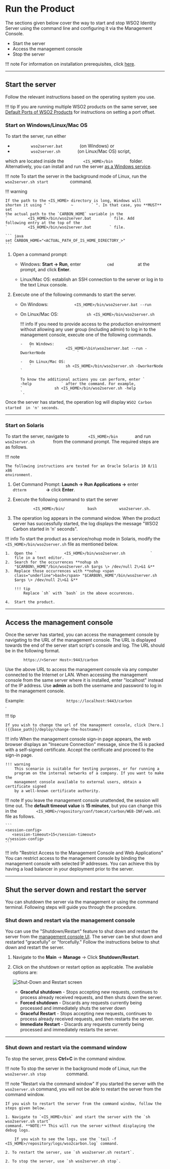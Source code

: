# Run the Product

The sections given below cover the way to start and stop WSO2 Identity Server using the command line and 
configuring it via the Management Console.

- Start the server 
- Access the management console 
- Stop the server
        
!!! note
    For information on installation prerequisites, click [here]({{base_path}}/deploy/get-started/install).
    
---

## Start the server

Follow the relevant instructions based on the operating system you use.

!!! tip
    If you are running multiple WSO2 products on the same server, see
    [Default Ports of WSO2 Products]({{base_path}}/references/default-ports-of-wso2-products) for
    instructions on setting a port offset.
    
### Start on Windows/Linux/Mac OS

To start the server, run either 

-  `         wso2server.bat        ` (on Windows) or
- `         wso2server.sh        ` (on Linux/Mac OS) script, 

which are located inside the
`         <IS_HOME>/bin        ` folder. Alternatively, you can install and run
the server [as a Windows service]({{base_path}}/deploy/get-started/install#install-on-windows).

!!! note
    To start the server in the background mode of Linux, run the 
    `           wso2server.sh start          ` command.

!!! warning
    
    If the path to the <IS_HOME> directory is long, Windows will
    shorten it using " `         ~        ` ". In that case, you **MUST** set
    the actual path to the `CARBON_HOME` variable in the
    `         <IS_HOME>/bin/wso2server.bat        ` file. Add
    following entry at the top of the 
    `         <IS_HOME>/bin/wso2server.bat        ` file.
    
    ``` java
    set CARBON_HOME="<ACTUAL_PATH_OF_IS_HOME_DIRECTORY_>"
    ```
    
1.  Open a command prompt:

    -   Windows: **Start -\> Run**, enter 
        `            cmd           ` at the prompt, and click **Enter**.

    -   Linux/Mac OS: establish an SSH connection to the server or log
        in to the text Linux console.

2.  Execute one of the following commands to start the server. 
    
    -   On Windows:
        `            <IS_HOME>/bin/wso2server.bat --run           `
    
    -   On Linux/Mac OS:
        `             sh <IS_HOME>/bin/wso2server.sh                         `


        !!! info 
            If you need to provide access to the production environment
            without allowing any user group (including admin) to log in to
            the management console, execute one of the following commands.

            -   On Windows:
                `               <IS_HOME>\bin\wso2server.bat --run -DworkerNode              `

            -   On Linux/Mac OS:
                `               sh <IS_HOME>/bin/wso2server.sh -DworkerNode              `

            To know the additional actions you can perform, enter `              -help             ` after the command. For example, 
            `              sh <IS_HOME>/bin/wso2server.sh -help             `.


Once the server has started, the operation log will display `WSO2 Carbon started 
in 'n' seconds`.

---

### Start on Solaris

To start the server, navigate to `         <IS_HOME>/bin        `
and run `        wso2server.sh        `  from
the command prompt. The required steps are as follows.


!!! note
    
    The following instructions are tested for an Oracle Solaris 10 8/11 x86
    environment.
    
1.  Get Command Prompt: **Launch -\>** **Run Applications -\>** enter
    `          dtterm         ` **-\>** click **Enter**.

2.  Execute the following command to start the server

 
    `          <IS_HOME>/bin/          bash          wso2server.sh. `
    
    
3.  The operation log appears in the command window. When the product
    server has successfully started, the log displays the message "WSO2
    Carbon started in 'n' seconds".

!!! info 
    To start the product as a service/nohup mode in Solaris, 
    modify the `<IS_HOME>/bin/wso2server.sh` file as mentioned below.

    1.  Open the `            <IS_HOME>/bin/wso2server.sh           `
        file in a text editor.
    2.  Search for the occurrences **nohup sh
        "$CARBON\_HOME"/bin/wso2server.sh $args \> /dev/null 2\>&1 &**
    3.  Replace those occurrences with **nohup <span
        class="underline">bash</span> "$CARBON\_HOME"/bin/wso2server.sh
        $args \> /dev/null 2\>&1 &**
        
        !!! tip
            Replace `sh` with `bash` in the above occurences.
            
    4.  Start the product.

---

## Access the management console

Once the server has started, you can access the management console by navigating 
to the URL of the management console. The URL is displayed towards the end of the 
server start script's console and log. The URL should be in the following format.

`         https://<Server Host>:9443/carbon        `

Use the above URL to access the management console via any computer connected to 
the Internet or LAN. When accessing the management console from the same server 
where it is installed, enter "localhost" instead of the IP address. Use **admin** 
as both the username and password to log in to the management console.

Example: `                   https://localhost:9443/carbon                 ` .

!!! tip

    If you wish to change the url of the management console, click [here.]({{base_path}}/deploy/change-the-hostname/)

!!! info 
    When the management console sign-in page appears, the web browser displays an "Insecure Connection" message, since the IS is 
    packed with a self-signed certificate. Accept the certificate and proceed to the sign-in page. 

    !!! warning 
        This scenario is suitable for testing purposes, or for running a
        program on the internal networks of a company. If you want to make the
        management console available to external users, obtain a certificate signed 
        by a well-known certificate authority.

!!! note 
    If you leave the management console unattended, the session will time
    out. The **default timeout value** is **15 minutes**, but you can change this
    in the `         <IS_HOME>/repository/conf/tomcat/carbon/WEB-INF/web.xml        `
    file as follows.
    
    ```
    <session-config>
       <session-timeout>15</session-timeout>
    </session-config>
    ```

!!! info "Restrict Access to the Management Console and Web Applications"
    You can restrict access to the management console by
    binding the management console with selected IP addresses. You can achieve this by having 
    a load balancer in your deployment prior to the server.
    
---  

## Shut the server down and restart the server

You can shutdown the server via the management or using the command terminal. Following steps 
will guide you through the procedure.

### Shut down and restart via the management console

You can use the "Shutdown/Restart" feature to shut down and restart the
server from the [management console UI]({{base_path}}/deploy/get-started/get-started-with-the-management-console/). The server can be 
shut down and restarted 
"gracefully" or "forcefully." Follow the instructions below to shut down and restart the
server.


1.  Navigate to the **Main** -> **Manage** -> Click **Shutdown/Restart**.
2.  Click on the shutdown or restart option as applicable. The available
    options are:  
    
    ![Shut-Down and Restart screen]({{base_path}}/assets/img/deploy/shutdown-restart.png)  
    
    -   **Graceful shutdown** - Stops accepting new requests, continues
        to process already received requests, and then shuts down the
        server.
    -   **Forced shutdown** - Discards any requests currently being
        processed and immediately shuts the server down
    -   **Graceful Restart** - Stops accepting new requests, continues
        to process already received requests, and then restarts the
        server.
    -   **Immediate Restart** - Discards any requests currently being
        processed and immediately restarts the server.

---

### Shut down and restart via the command window

To stop the server, press **Ctrl+C** in the command window.

!!! note
    To stop the server in the background mode of Linux, run the 
    `           wso2server.sh stop          `command.

!!! note "Restart via the command window"
    If you started the server with the `wso2server.sh` command, you will not be able to restart the 
    server from the command window.
    
    If you wish to restart the server from the command window, follow the steps given below.
    
    1. Navigate to `<IS_HOME>/bin` and start the server with the `sh wso2server.sh start` 
    command. **NOTE:** This will run the server without displaying the debug logs. 
    
        If you wish to see the logs, use the `tail -f <IS_HOME>/repository/logs/wso2carbon.log` command.
    
    2. To restart the server, use `sh wso2server.sh restart`. 
    
    2. To stop the server, use `sh wso2server.sh stop`. 
